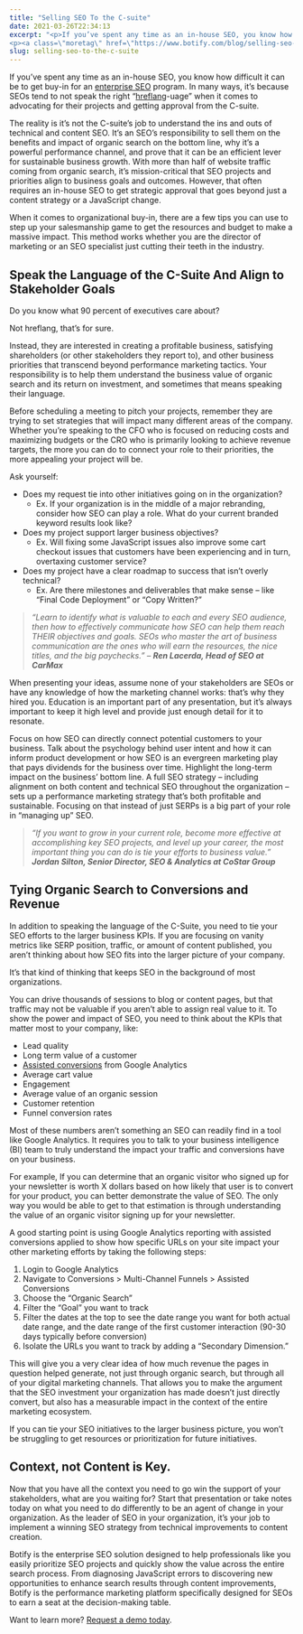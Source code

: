 ```yaml
---
title: "Selling SEO To the C-suite"
date: 2021-03-26T22:34:13
excerpt: "<p>If you’ve spent any time as an in-house SEO, you know how difficult it can be to get buy-in for an enterprise SEO program. In many ways, it’s because SEOs tend to not speak the right “hreflang-uage” when it comes to advocating for their projects and getting approval from the C-suite. The reality is it’s&hellip; </p>
<p><a class=\"moretag\" href=\"https://www.botify.com/blog/selling-seo-to-the-c-suite\">Read the full article</a></p>"
slug: selling-seo-to-the-c-suite
---
```



<p>If you’ve spent any time as an in-house SEO, you know how difficult it can be to get buy-in for an <a href="https://www.botify.com/platform" data-internallinksmanager029f6b8e52c="1" title="enterprise seo platform">enterprise SEO</a> program. In many ways, it’s because SEOs tend to not speak the right “<a href="https://www.botify.com/learn/guides/hreflang-seo-what-you-need-to-know-for-language-optimization" data-internallinksmanager029f6b8e52c="2" title="hreflang seo" target="_blank" rel="noopener">hreflang</a>-uage” when it comes to advocating for their projects and getting approval from the C-suite.</p>



<p>The reality is it’s not the C-suite’s job to understand the ins and outs of technical and content SEO. It’s an SEO’s responsibility to sell them on the benefits and impact of organic search on the bottom line, why it’s a powerful performance channel, and prove that it can be an efficient lever for sustainable business growth. With more than half of website traffic coming from organic search, it’s mission-critical that SEO projects and priorities align to business goals and outcomes. However, that often requires an in-house SEO to get strategic approval that goes beyond just a content strategy or a JavaScript change.&nbsp;</p>



<p>When it comes to organizational buy-in, there are a few tips you can use to step up your salesmanship game to get the resources and budget to make a massive impact. This method works whether you are the director of marketing or an SEO specialist just cutting their teeth in the industry.</p>



<h2 class="wp-block-heading" id="h-speak-the-language-of-the-c-suite-and-align-to-stakeholder-goals"><strong>Speak the Language of the C-Suite And Align to Stakeholder Goals</strong></h2>



<p>Do you know what 90 percent of executives care about?&nbsp;</p>



<p>Not hreflang, that’s for sure.</p>



<p>Instead, they are interested in creating a profitable business, satisfying shareholders (or other stakeholders they report to), and other business priorities that transcend beyond performance marketing tactics. Your responsibility is to help them understand the business value of organic search and its return on investment, and sometimes that means speaking their language.</p>



<p>Before scheduling a meeting to pitch your projects, remember they are trying to set strategies that will impact many different areas of the company. Whether you’re speaking to the CFO who is focused on reducing costs and maximizing budgets or the CRO who is primarily looking to achieve revenue targets, the more you can do to connect your role to their priorities, the more appealing your project will be.</p>



<p>Ask yourself:</p>



<ul>
<li>Does my request tie into other initiatives going on in the organization?
<ul>
<li>Ex. If your organization is in the middle of a major rebranding, consider how SEO can play a role. What do your current branded keyword results look like?</li>
</ul>
</li>



<li>Does my project support larger business objectives?
<ul>
<li>Ex. Will fixing some JavaScript issues also improve some cart checkout issues that customers have been experiencing and in turn, overtaxing customer service?&nbsp;</li>
</ul>
</li>



<li>Does my project have a clear roadmap to success that isn’t overly technical?
<ul>
<li>Ex. Are there milestones and deliverables that make sense &#8211; like “Final Code Deployment” or “Copy Written?”</li>
</ul>
</li>
</ul>



<blockquote class="wp-block-quote">
<p><em>“Learn to identify what is valuable to each and every SEO audience, then how to effectively communicate how SEO can help them reach THEIR objectives and goals. SEOs who master the art of business communication are the ones who will earn the resources, the nice titles, and the big paychecks.” &#8211; </em><strong><em>Ren Lacerda, Head of SEO at CarMax</em></strong></p>
</blockquote>



<p>When presenting your ideas, assume none of your stakeholders are SEOs or have any knowledge of how the marketing channel works: that’s why they hired you. Education is an important part of any presentation, but it’s always important to keep it high level and provide just enough detail for it to resonate.&nbsp;</p>



<p>Focus on how SEO can directly connect potential customers to your business. Talk about the psychology behind user intent and how it can inform product development or how SEO is an evergreen marketing play that pays dividends for the business over time. Highlight the long-term impact on the business’ bottom line. A full SEO strategy &#8211; including alignment on both content and technical SEO throughout the organization &#8211; sets up a performance marketing strategy that’s both profitable and sustainable. Focusing on that instead of just SERPs is a big part of your role in “managing up” SEO.</p>



<blockquote class="wp-block-quote">
<p><em>“If you want to grow in your current role, become more effective at accomplishing key SEO projects, and level up your career, the most important thing you can do is tie your efforts to business value.” </em><strong><em>Jordan Silton, Senior Director, SEO &amp; Analytics at CoStar Group</em></strong></p>
</blockquote>



<h2 class="wp-block-heading" id="h-tying-organic-search-to-conversions-and-revenue"><strong>Tying Organic Search to Conversions and Revenue</strong></h2>



<p>In addition to speaking the language of the C-Suite, you need to tie your SEO efforts to the larger business KPIs. If you are focusing on vanity metrics like SERP position, traffic, or amount of content published, you aren’t thinking about how SEO fits into the larger picture of your company.&nbsp;</p>



<p>It’s that kind of thinking that keeps SEO in the background of most organizations.&nbsp;</p>



<p>You can drive thousands of sessions to blog or content pages, but that traffic may not be valuable if you aren’t able to assign real value to it. To show the power and impact of SEO, you need to think about the KPIs that matter most to your company, like:</p>



<ul>
<li>Lead quality</li>



<li>Long term value of a customer</li>



<li><a href="https://support.google.com/analytics/answer/1191204?hl=en">Assisted conversions</a> from Google Analytics&nbsp;</li>



<li>Average cart value</li>



<li>Engagement&nbsp;</li>



<li>Average value of an organic session</li>



<li>Customer retention</li>



<li>Funnel conversion rates</li>
</ul>



<p>Most of these numbers aren’t something an SEO can readily find in a tool like Google Analytics. It requires you to talk to your business intelligence (BI) team to truly understand the impact your traffic and conversions have on your business.&nbsp;</p>



<p>For example, If you can determine that an organic visitor who signed up for your newsletter is worth X dollars based on how likely that user is to convert for your product, you can better demonstrate the value of SEO. The only way you would be able to get to that estimation is through understanding the value of an organic visitor signing up for your newsletter.</p>



<p>A good starting point is using Google Analytics reporting with assisted conversions applied to show how specific URLs on your site impact your other marketing efforts by taking the following steps:</p>



<ol>
<li>Login to Google Analytics</li>



<li>Navigate to Conversions &gt; Multi-Channel Funnels &gt; Assisted Conversions</li>



<li>Choose the “Organic Search”</li>



<li>Filter the “Goal” you want to track</li>



<li>Filter the dates at the top to see the date range you want for both actual date range, and the date range of the first customer interaction (90-30 days typically before conversion)</li>



<li>Isolate the URLs you want to track by adding a “Secondary Dimension.”</li>
</ol>



<p>This will give you a very clear idea of how much revenue the pages in question helped generate, not just through organic search, but through all of your digital marketing channels. That allows you to make the argument that the SEO investment your organization has made doesn’t just directly convert, but also has a measurable impact in the context of the entire marketing ecosystem.&nbsp;</p>



<p>If you can tie your SEO initiatives to the larger business picture, you won’t be struggling to get resources or prioritization for future initiatives.</p>



<h2 class="wp-block-heading" id="h-context-not-content-is-key"><strong>Context, not Content is Key.</strong></h2>



<p>Now that you have all the context you need to go win the support of your stakeholders, what are you waiting for? Start that presentation or take notes today on what you need to do differently to be an agent of change in your organization. As the leader of SEO in your organization, it’s your job to implement a winning SEO strategy from technical improvements to content creation.</p>



<p>Botify is the enterprise SEO solution designed to help professionals like you easily prioritize SEO projects and quickly show the value across the entire search process. From diagnosing JavaScript errors to discovering new opportunities to enhance search results through content improvements, Botify is the performance marketing platform specifically designed for SEOs to earn a seat at the decision-making table.&nbsp;</p>



<p>Want to learn more? <a href="https://www.botify.com/request-a-demo">Request a demo today</a>.</p>
